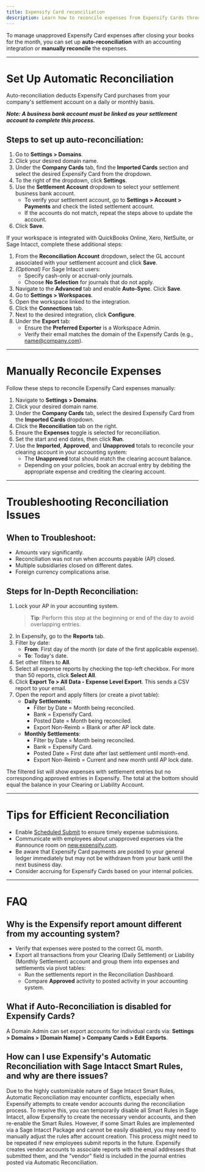 ```yaml
---
title: Expensify Card reconciliation
description: Learn how to reconcile expenses from Expensify Cards through auto-reconciliation or manual methods.
---
```


To manage unapproved Expensify Card expenses after closing your books for the month, you can set up **auto-reconciliation** with an accounting integration or **manually reconcile** the expenses. 

---
# Set Up Automatic Reconciliation

Auto-reconciliation deducts Expensify Card purchases from your company's settlement account on a daily or monthly basis.

_**Note: A business bank account must be linked as your settlement account to complete this process.**_

## Steps to set up auto-reconciliation:
1. Go to **Settings > Domains**.
2. Click your desired domain name.
3. Under the **Company Cards** tab, find the **Imported Cards** section and select the desired Expensify Card from the dropdown.
4. To the right of the dropdown, click **Settings**.
5. Use the **Settlement Account** dropdown to select your settlement business bank account.
   - To verify your settlement account, go to **Settings > Account > Payments** and check the listed settlement account.
   - If the accounts do not match, repeat the steps above to update the account.
6. Click **Save**.

If your workspace is integrated with QuickBooks Online, Xero, NetSuite, or Sage Intacct, complete these additional steps:

1. From the **Reconciliation Account** dropdown, select the GL account associated with your settlement account and click **Save**.
2. *(Optional)* For Sage Intacct users:
   - Specify cash-only or accrual-only journals.
   - Choose **No Selection** for journals that do not apply.
3. Navigate to the **Advanced** tab and enable **Auto-Sync**. Click **Save**.
4. Go to **Settings > Workspaces**.
5. Open the workspace linked to the integration.
6. Click the **Connections** tab.
7. Next to the desired integration, click **Configure**.
8. Under the **Export** tab:
   - Ensure the **Preferred Exporter** is a Workspace Admin.
   - Verify their email matches the domain of the Expensify Cards (e.g., name@company.com).

---
# Manually Reconcile Expenses

Follow these steps to reconcile Expensify Card expenses manually:

1. Navigate to **Settings > Domains**.
2. Click your desired domain name.
3. Under the **Company Cards** tab, select the desired Expensify Card from the **Imported Cards** dropdown.
4. Click the **Reconciliation** tab on the right.
5. Ensure the **Expenses** toggle is selected for reconciliation.
6. Set the start and end dates, then click **Run**.
7. Use the **Imported**, **Approved**, and **Unapproved** totals to reconcile your clearing account in your accounting system:
   - The **Unapproved** total should match the clearing account balance.
   - Depending on your policies, book an accrual entry by debiting the appropriate expense and crediting the clearing account.

---
# Troubleshooting Reconciliation Issues

## When to Troubleshoot:
- Amounts vary significantly.
- Reconciliation was not run when accounts payable (AP) closed.
- Multiple subsidiaries closed on different dates.
- Foreign currency complications arise.

## Steps for In-Depth Reconciliation:

1. Lock your AP in your accounting system.
   > **Tip**: Perform this step at the beginning or end of the day to avoid overlapping entries.
2. In Expensify, go to the **Reports** tab.
3. Filter by date:
   - **From**: First day of the month (or date of the first applicable expense).
   - **To**: Today's date.
4. Set other filters to **All**.
5. Select all expense reports by checking the top-left checkbox. For more than 50 reports, click **Select All**.
6. Click **Export To > All Data - Expense Level Export**. This sends a CSV report to your email.
7. Open the report and apply filters (or create a pivot table):
   - **Daily Settlements**:
      - Filter by Date = Month being reconciled.
      - Bank = Expensify Card.
      - Posted Date = Month being reconciled.
      - Export Non-Reimb = Blank or after AP lock date.
   - **Monthly Settlements**:
      - Filter by Date = Month being reconciled.
      - Bank = Expensify Card.
      - Posted Date = First date after last settlement until month-end.
      - Export Non-Reimb = Current and new month until AP lock date.

The filtered list will show expenses with settlement entries but no corresponding approved entries in Expensify. The total at the bottom should equal the balance in your Clearing or Liability Account.

---
# Tips for Efficient Reconciliation

- Enable [Scheduled Submit](https://help.expensify.com/articles/expensify-classic/workspaces/reports/Scheduled-Submit) to ensure timely expense submissions.
- Communicate with employees about unapproved expenses via the #announce room on [new.expensify.com](http://new.expensify.com).
- Be aware that Expensify Card payments are posted to your general ledger immediately but may not be withdrawn from your bank until the next business day.
- Consider accruing for Expensify Cards based on your internal policies.

---
# FAQ

## Why is the Expensify report amount different from my accounting system?

- Verify that expenses were posted to the correct GL month.
- Export all transactions from your Clearing (Daily Settlement) or Liability (Monthly Settlement) account and group them into expenses and settlements via pivot tables:
   - Run the settlements report in the Reconciliation Dashboard.
   - Compare **Approved** activity to posted activity in your accounting system.

## What if Auto-Reconciliation is disabled for Expensify Cards?

A Domain Admin can set export accounts for individual cards via:
**Settings > Domains > [Domain Name] > Company Cards > Edit Exports**.

## How can I use Expensify's Automatic Reconciliation with Sage Intacct Smart Rules, and why are there issues?

Due to the highly customizable nature of Sage Intacct Smart Rules, Automatic Reconciliation may encounter conflicts, especially when Expensify attempts to create vendor accounts during the reconciliation process. To resolve this, you can temporarily disable all Smart Rules in Sage Intacct, allow Expensify to create the necessary vendor accounts, and then re-enable the Smart Rules. However, if some Smart Rules are implemented via a Sage Intacct Package and cannot be easily disabled, you may need to manually adjust the rules after account creation. This process might need to be repeated if new employees submit reports in the future. Expensify creates vendor accounts to associate reports with the email addresses that submitted them, and the "vendor" field is included in the journal entries posted via Automatic Reconciliation.
